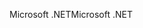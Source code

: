 <span data-ttu-id="9af87-101">Microsoft .NET</span><span class="sxs-lookup"><span data-stu-id="9af87-101">Microsoft .NET</span></span>